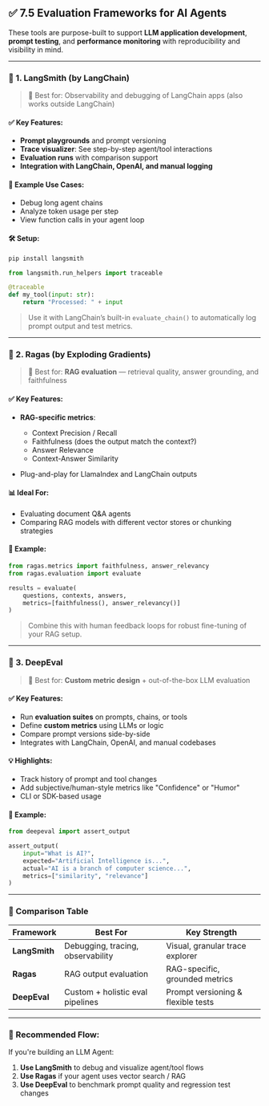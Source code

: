 ## ✅ 7.5 **Evaluation Frameworks for AI Agents**

These tools are purpose-built to support **LLM application development**, **prompt testing**, and **performance monitoring** with reproducibility and visibility in mind.

---

### 🔹 1. **LangSmith** (by LangChain)

> 🧠 Best for: Observability and debugging of LangChain apps (also works outside LangChain)

#### ✅ Key Features:

* **Prompt playgrounds** and prompt versioning
* **Trace visualizer**: See step-by-step agent/tool interactions
* **Evaluation runs** with comparison support
* **Integration with LangChain, OpenAI, and manual logging**

#### 🔧 Example Use Cases:

* Debug long agent chains
* Analyze token usage per step
* View function calls in your agent loop

#### 🛠️ Setup:

```bash
pip install langsmith
```

```python
from langsmith.run_helpers import traceable

@traceable
def my_tool(input: str):
    return "Processed: " + input
```

> Use it with LangChain’s built-in `evaluate_chain()` to automatically log prompt output and test metrics.

---

### 🔹 2. **Ragas** (by Exploding Gradients)

> 🧠 Best for: **RAG evaluation** — retrieval quality, answer grounding, and faithfulness

#### ✅ Key Features:

* **RAG-specific metrics**:

  * Context Precision / Recall
  * Faithfulness (does the output match the context?)
  * Answer Relevance
  * Context-Answer Similarity
* Plug-and-play for LlamaIndex and LangChain outputs

#### 📊 Ideal For:

* Evaluating document Q\&A agents
* Comparing RAG models with different vector stores or chunking strategies

#### 🔧 Example:

```python
from ragas.metrics import faithfulness, answer_relevancy
from ragas.evaluation import evaluate

results = evaluate(
    questions, contexts, answers,
    metrics=[faithfulness(), answer_relevancy()]
)
```

> Combine this with human feedback loops for robust fine-tuning of your RAG setup.

---

### 🔹 3. **DeepEval**

> 🧠 Best for: **Custom metric design** + out-of-the-box LLM evaluation

#### ✅ Key Features:

* Run **evaluation suites** on prompts, chains, or tools
* Define **custom metrics** using LLMs or logic
* Compare prompt versions side-by-side
* Integrates with LangChain, OpenAI, and manual codebases

#### 💡 Highlights:

* Track history of prompt and tool changes
* Add subjective/human-style metrics like "Confidence" or "Humor"
* CLI or SDK-based usage

#### 🔧 Example:

```python
from deepeval import assert_output

assert_output(
    input="What is AI?",
    expected="Artificial Intelligence is...",
    actual="AI is a branch of computer science...",
    metrics=["similarity", "relevance"]
)
```

---

### 🧩 Comparison Table

| Framework     | Best For                          | Key Strength                       |
| ------------- | --------------------------------- | ---------------------------------- |
| **LangSmith** | Debugging, tracing, observability | Visual, granular trace explorer    |
| **Ragas**     | RAG output evaluation             | RAG-specific, grounded metrics     |
| **DeepEval**  | Custom + holistic eval pipelines  | Prompt versioning & flexible tests |

---

### 🚀 Recommended Flow:

If you're building an LLM Agent:

1. **Use LangSmith** to debug and visualize agent/tool flows
2. **Use Ragas** if your agent uses vector search / RAG
3. **Use DeepEval** to benchmark prompt quality and regression test changes
